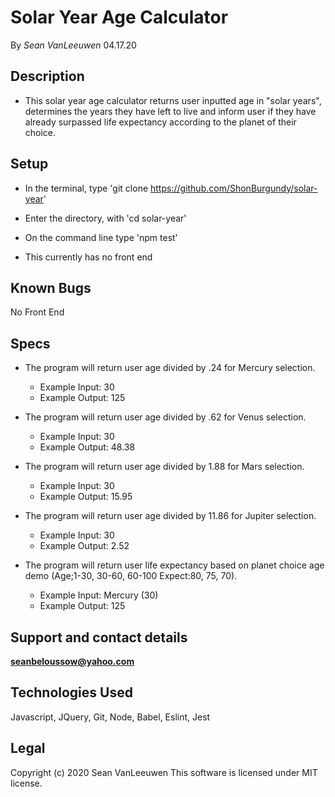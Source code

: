 # Solar Year Age Calculator

By _Sean VanLeeuwen_ 04.17.20

## Description

* This solar year age calculator returns user inputted age in "solar years", determines the years they have left to live and inform user if they have already surpassed life expectancy according to the planet of their choice.

## Setup

* In the terminal, type 'git clone https://github.com/ShonBurgundy/solar-year'

* Enter the directory, with 'cd solar-year'

* On the command line type 'npm test'

* This currently has no front end

## Known Bugs

No Front End


## Specs

* The program will return user age divided by .24 for Mercury selection.
  * Example Input: 30
  * Example Output: 125

* The program will return user age divided by .62 for Venus selection.
  * Example Input: 30
  * Example Output: 48.38

* The program will return user age divided by 1.88 for Mars selection.
  * Example Input: 30
  * Example Output: 15.95

* The program will return user age divided by 11.86 for Jupiter selection.
  * Example Input: 30
  * Example Output: 2.52

* The program will return user life expectancy based on planet choice age demo (Age;1-30, 30-60, 60-100 Expect:80, 75, 70).
  * Example Input: Mercury (30)
  * Example Output: 125 


## Support and contact details

**seanbeloussow@yahoo.com**


## Technologies Used

Javascript, JQuery, Git, Node, Babel, Eslint, Jest

## Legal

Copyright (c) 2020 Sean VanLeeuwen
This software is licensed under MIT license.
